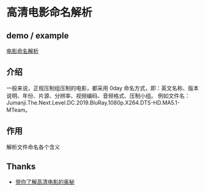 # 高清电影命名解析

## demo / example

[电影命名解析](https://bd.xinshangshangxin.com)

## 介绍

一般来说，正规压制组压制的电影，都采用 0day 命名方式，即：英文名称、版本说明、年份、片源、分辨率、视频编码、音频格式、压制小组。 例如文件名：Jumanji.The.Next.Level.DC.2019.BluRay.1080p.X264.DTS-HD.MA5.1-MTeam。

## 作用

解析文件命名各个含义

## Thanks

- [带你了解高清电影的奥秘](https://www.quchao.net/Movie.html)
